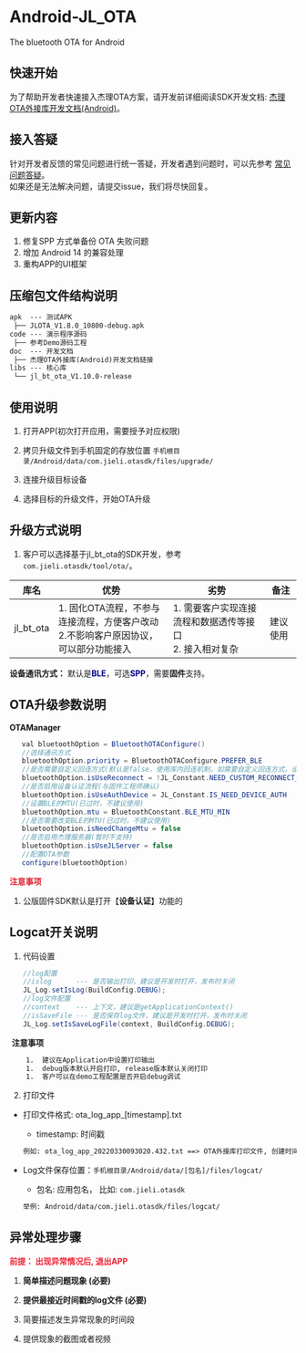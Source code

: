 # Android-JL_OTA
The bluetooth OTA for Android

## 快速开始

为了帮助开发者快速接入杰理OTA方案，请开发前详细阅读SDK开发文档: [杰理OTA外接库开发文档(Android)](https://doc.zh-jieli.com/Apps/Android/ota/zh-cn/master/index.html)。



## 接入答疑

针对开发者反馈的常见问题进行统一答疑，开发者遇到问题时，可以先参考 [常见问题答疑](https://doc.zh-jieli.com/Apps/Android/ota/zh-cn/master/other/qa.html)。<br/>
如果还是无法解决问题，请提交issue，我们将尽快回复。



## 更新内容

1. 修复SPP 方式单备份 OTA 失败问题<br>
2. 增加 Android 14 的兼容处理<br>
3. 重构APP的UI框架



## 压缩包文件结构说明

```tex
apk  --- 测试APK
 ├── JLOTA_V1.8.0_10800-debug.apk
code --- 演示程序源码
 ├── 参考Demo源码工程
doc  --- 开发文档
 ├── 杰理OTA外接库(Android)开发文档链接
libs --- 核心库
 └── jl_bt_ota_V1.10.0-release
```



## 使用说明

1. 打开APP(初次打开应用，需要授予对应权限)<br>

2. 拷贝升级文件到手机固定的存放位置 `手机根目录/Android/data/com.jieli.otasdk/files/upgrade/`<br>

3. 连接升级目标设备<br>

4. 选择目标的升级文件，开始OTA升级

   

## 升级方式说明
1. 客户可以选择基于jl_bt_ota的SDK开发，参考 ``com.jieli.otasdk/tool/ota/``。


| 库名 | 优势  | 劣势 | 备注 |
| --- | --- | --- | --- |
| jl_bt_ota | 1. 固化OTA流程，不参与连接流程，方便客户改动<br> 2.不影响客户原因协议，可以部分功能接入 | 1. 需要客户实现连接流程和数据透传等接口 <br />2. 接入相对复杂 | 建议使用 |

**设备通讯方式：** 默认是<strong style="color:#00008D">BLE</strong>，可选<strong style="color:#00008D">SPP</strong>，需要**固件**支持。



## OTA升级参数说明

**OTAManager**
```java
   val bluetoothOption = BluetoothOTAConfigure()
   //选择通讯方式
   bluetoothOption.priority = BluetoothOTAConfigure.PREFER_BLE
   //是否需要自定义回连方式(默认是false，使用库内回连机制，如需要自定义回连方式，设置为true, 由客户自行实现回连机制)
   bluetoothOption.isUseReconnect = !JL_Constant.NEED_CUSTOM_RECONNECT_WAY
   //是否启用设备认证流程(与固件工程师确认)
   bluetoothOption.isUseAuthDevice = JL_Constant.IS_NEED_DEVICE_AUTH
   //设置BLE的MTU(已过时，不建议使用)
   bluetoothOption.mtu = BluetoothConstant.BLE_MTU_MIN
   //是否需要改变BLE的MTU(已过时，不建议使用)
   bluetoothOption.isNeedChangeMtu = false
   //是否启用杰理服务器(暂时不支持)
   bluetoothOption.isUseJLServer = false
   //配置OTA参数
   configure(bluetoothOption)
```



<strong style="color:#dd2233">注意事项</strong>

1. 公版固件SDK默认是打开【**设备认证**】功能的



## Logcat开关说明

1. 代码设置

   ```java
   //log配置
   //islog      --- 是否输出打印，建议是开发时打开，发布时关闭
   JL_Log.setIsLog(BuildConfig.DEBUG);
   //log文件配置
   //context    --- 上下文，建议是getApplicationContext()
   //isSaveFile --- 是否保存log文件，建议是开发时打开，发布时关闭
   JL_Log.setIsSaveLogFile(context, BuildConfig.DEBUG);
   ```

​		**注意事项**

```tex
	1.  建议在Application中设置打印输出
	1.  debug版本默认开启打印, release版本默认关闭打印
	1.  客户可以在demo工程配置是否开启debug调试
```



2. 打印文件

  * 打印文件格式: ota_log_app_[timestamp].txt

    * timestamp: 时间戳

    ```tex
    例如: ota_log_app_20220330093020.432.txt ==> OTA外接库打印文件, 创建时间: 2022/03/30 09:30:20
    ```

  * Log文件保存位置：`手机根目录/Android/data/[包名]/files/logcat/`

    * 包名: 应用包名， 比如: `com.jieli.otasdk`

    ```tex
    举例: Android/data/com.jieli.otasdk/files/logcat/
    ```



## 异常处理步骤

<strong style="color:#ee2233">前提： 出现异常情况后, 退出APP</strong>

1. **简单描述问题现象 (必要)**

2. **提供最接近时间戳的log文件 (必要)**

3. 简要描述发生异常现象的时间段

4. 提供现象的截图或者视频
